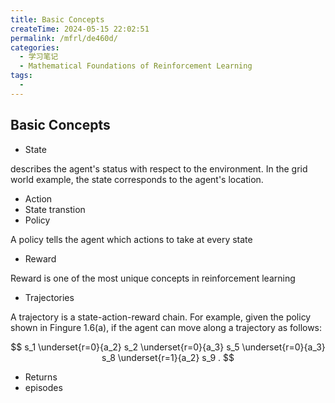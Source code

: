 ```yaml
---
title: Basic Concepts
createTime: 2024-05-15 22:02:51
permalink: /mfrl/de460d/
categories:
  - 学习笔记
  - Mathematical Foundations of Reinforcement Learning
tags:
  - 
---
```


## Basic Concepts

- State

describes the agent's status with respect to the environment. In the grid world example, the state corresponds to the agent's location.

- Action
- State transtion
- Policy

A policy tells the agent which actions to take at every state

- Reward

Reward is one of the most unique concepts in reinforcement learning

- Trajectories

A trajectory is a state-action-reward chain. For example, given the policy shown in Fingure 1.6(a), if the agent can move along a trajectory as follows:

$$
s_1 \underset{r=0}{a_2} s_2 \underset{r=0}{a_3} s_5 \underset{r=0}{a_3} s_8 \underset{r=1}{a_2} s_9 .
$$

- Returns
- episodes
